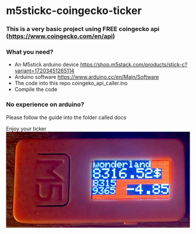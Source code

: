 # m5stickc-coingecko-ticker


### This is a very basic project using FREE coingecko api (https://www.coingecko.com/en/api)

### What you need?
- An M5stick arduino device
    https://shop.m5stack.com/products/stick-c?variant=17203451265114
- Arduino software
    https://www.arduino.cc/en/Main/Software
- The code into this repo
    coingeko_api_caller.ino
- Compile the code
  
### No experience on arduino? 
Please follow the guide into the folder called docs

Enjoy your ticker
![alt text](https://github.com/ottacom/m5stickc-coingecko-ticker/blob/main/docs/ticker.jpg)